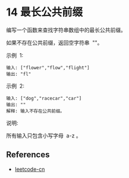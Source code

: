 # 14 最长公共前缀

编写一个函数来查找字符串数组中的最长公共前缀。

如果不存在公共前缀，返回空字符串  ""。

示例  1:

```
输入: ["flower","flow","flight"]
输出: "fl"
```

示例  2:

```
输入: ["dog","racecar","car"]
输出: ""
解释: 输入不存在公共前缀。
```

说明:

所有输入只包含小写字母  a-z 。

## References

- [leetcode-cn](https://leetcode-cn.com/problems/longest-common-prefix)
